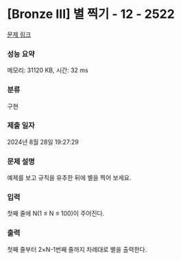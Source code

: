 # [Bronze III] 별 찍기 - 12 - 2522 

[문제 링크](https://www.acmicpc.net/problem/2522) 

### 성능 요약

메모리: 31120 KB, 시간: 32 ms

### 분류

구현

### 제출 일자

2024년 8월 28일 19:27:29

### 문제 설명

<p style="user-select: auto !important;">예제를 보고 규칙을 유추한 뒤에 별을 찍어 보세요.</p>

### 입력 

 <p style="user-select: auto !important;"><span class="s1" style="user-select: auto !important;">첫째</span> <span class="s1" style="user-select: auto !important;">줄에</span> N(1 ≤ N ≤ 100)<span class="s1" style="user-select: auto !important;">이</span> <span class="s1" style="user-select: auto !important;">주어진다</span>.</p>

### 출력 

 <p style="user-select: auto !important;">첫째<span class="s1" style="user-select: auto !important;"> </span>줄부터<span class="s1" style="user-select: auto !important;"> 2×N-1</span>번째<span class="s1" style="user-select: auto !important;"> </span>줄까지<span class="s1" style="user-select: auto !important;"> </span>차례대로<span class="s1" style="user-select: auto !important;"> </span>별을<span class="s1" style="user-select: auto !important;"> </span>출력한다<span class="s1" style="user-select: auto !important;">.</span></p>

